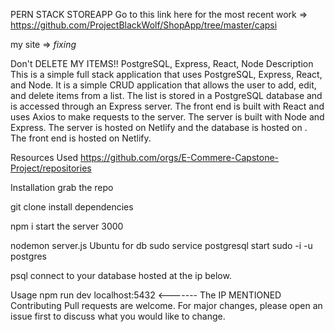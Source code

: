 PERN STACK STOREAPP Go to this link here for the most recent work => https://github.com/ProjectBlackWolf/ShopApp/tree/master/capsi

my site => *fixing*

Don't DELETE MY ITEMS!! PostgreSQL, Express, React, Node Description This is a simple full stack application that uses PostgreSQL, Express, React, and Node. It is a simple CRUD application that allows the user to add, edit, and delete items from a list. The list is stored in a PostgreSQL database and is accessed through an Express server. The front end is built with React and uses Axios to make requests to the server. The server is built with Node and Express. The server is hosted on Netlify and the database is hosted on . The front end is hosted on Netlify.

Resources Used https://github.com/orgs/E-Commere-Capstone-Project/repositories

Installation grab the repo

git clone install dependencies

npm i start the server 3000

nodemon server.js Ubuntu for db sudo service postgresql start sudo -i -u postgres

psql connect to your database hosted at the ip below.

Usage npm run dev localhost:5432 <------- The IP MENTIONED Contributing Pull requests are welcome. For major changes, please open an issue first to discuss what you would like to change.